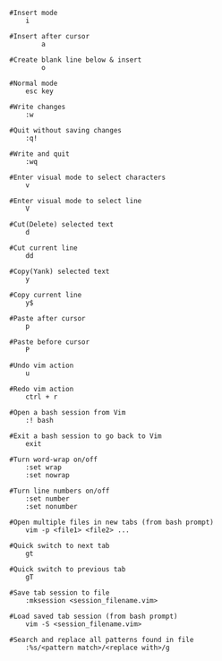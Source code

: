 
	
	#Insert mode
		i
	
	#Insert after cursor
        	a
	
	#Create blank line below & insert
        	o

	#Normal mode
		esc key

	#Write changes
		:w

	#Quit without saving changes
		:q!

	#Write and quit
		:wq

	#Enter visual mode to select characters
		v

	#Enter visual mode to select line
		V

	#Cut(Delete) selected text
		d

	#Cut current line
		dd

	#Copy(Yank) selected text
		y

	#Copy current line
		y$

	#Paste after cursor
		p

	#Paste before cursor
		P

	#Undo vim action
		u

	#Redo vim action
		ctrl + r

	#Open a bash session from Vim
		:! bash

	#Exit a bash session to go back to Vim
		exit

	#Turn word-wrap on/off
        :set wrap
        :set nowrap	

    #Turn line numbers on/off
        :set number
        :set nonumber

    #Open multiple files in new tabs (from bash prompt)
        vim -p <file1> <file2> ...

    #Quick switch to next tab
        gt

    #Quick switch to previous tab
        gT

    #Save tab session to file
        :mksession <session_filename.vim>

    #Load saved tab session (from bash prompt)
        vim -S <session_filename.vim>

	#Search and replace all patterns found in file
		:%s/<pattern match>/<replace with>/g
	
